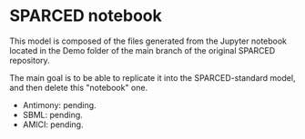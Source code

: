 # SPARCED notebook

This model is composed of the files generated from the Jupyter notebook located
in the Demo folder of the main branch of the original SPARCED repository.

The main goal is to be able to replicate it into the SPARCED-standard model,
and then delete this "notebook" one.

  - Antimony: pending.
  - SBML: pending.
  - AMICI: pending.
